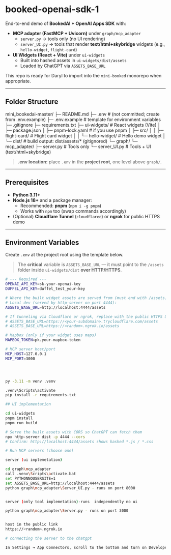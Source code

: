 # booked-openai-sdk-1

End-to-end demo of **BookedAI + OpenAI Apps SDK** with:

- **MCP adapter (FastMCP + Uvicorn)** under `graph/mcp_adapter`
  - `server.py` → tools only (no UI rendering)
  - `server_UI.py` → tools that render **text/html+skybridge** widgets (e.g., `hello-widget`, `flight-card`)
- **UI Widgets (React + Vite)** under `ui-widgets`
  - Built into hashed assets in `ui-widgets/dist/assets`
  - Loaded by ChatGPT via `ASSETS_BASE_URL`

This repo is ready for Daryl to import into the `mini-booked` monorepo when appropriate.

---

## Folder Structure

mini_bookedai-master/
├─ README.md
├─ .env # (not committed; create from .env.example)
├─ .env.example # template for environment variables
├─ .gitignore
├─ requirements.txt
├─ ui-widgets/ # React widgets (Vite)
│ ├─ package.json
│ ├─ pnpm-lock.yaml # if you use pnpm
│ ├─ src/
│ │ ├─ flight-card/ # Flight card widget
│ │ └─ hello-widget/ # Hello demo widget
│ └─ dist/ # build output: dist/assets/* (gitignored)
└─ graph/
└─ mcp_adapter/
├─ server.py # Tools only
└─ server_UI.py # Tools + UI (text/html+skybridge)


> **.env location:** place `.env` in the **project root**, one level above `graph/`.

---

## Prerequisites

- **Python 3.11+**
- **Node.js 18+** and a package manager:
  - Recommended: **pnpm** (`npm i -g pnpm`)
  - Works with `npm` too (swap commands accordingly)
- (Optional) **Cloudflare Tunnel** (`cloudflared`) or **ngrok** for public HTTPS demo

---

## Environment Variables

Create `.env` at the project root using the template below.

> The **critical** variable is `ASSETS_BASE_URL` — it must point to the `/assets` folder inside `ui-widgets/dist` **over HTTP/HTTPS**.

```bash
# --- Required ---
OPENAI_API_KEY=sk-your-openai-key
DUFFEL_API_KEY=duffel_test_your-key

# Where the built widget assets are served from (must end with /assets)
# Local dev (served by http-server on port 4444):
ASSETS_BASE_URL=http://localhost:4444/assets

# If tunneling via Cloudflare or ngrok, replace with the public HTTPS URL:
# ASSETS_BASE_URL=https://<your-subdomain>.trycloudflare.com/assets
# ASSETS_BASE_URL=https://<random>.ngrok.io/assets

# Mapbox (only if your widget uses maps)
MAPBOX_TOKEN=pk.your-mapbox-token

# MCP server host/port
MCP_HOST=127.0.0.1
MCP_PORT=3000




py -3.11 -m venv .venv

.venv\Scripts\activate
pip install -r requirements.txt

## UI implementation 

cd ui-widgets
pnpm install
pnpm run build

# Serve the built assets with CORS so ChatGPT can fetch them
npx http-server dist -p 4444 --cors
# Confirm: http://localhost:4444/assets shows hashed *.js / *.css

# Run MCP servers (choose one)

server (ui implemetation)

cd graph\mcp_adapter
call .venv\Scripts\activate.bat
set PYTHONNOUSERSITE=1
set ASSETS_BASE_URL=http://localhost:4444/assets
python graph\mcp_adapter\Server_UI.py - runs on port 8000


server (only tool implemetation)-runs  independently no ui 

python graph\mcp_adapter\Server.py - runs on port 3000


host in the public link 
https://<random>.ngrok.io

# connecting the server to the chatgpt 

In Settings → App Connectors, scroll to the bottom and turn on Developer Mode. Then, click the Create button, paste the MCP server URL[public link created by ngrok], and set Authentication to None. You will then see two tools: hello_widgets and search_flight_ui. 